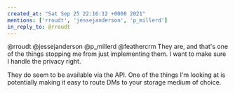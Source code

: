 ```yaml
---
created_at: "Sat Sep 25 22:16:12 +0000 2021"
mentions: ['rroudt', 'jessejanderson', 'p_millerd']
in_reply_to: @rroudt
---
```


@rroudt @jessejanderson @p_millerd @feathercrm They are, and that's one of the things stopping me from just implementing them. I want to make sure I handle the privacy right.

They do seem to be available via the API. One of the things I'm looking at is potentially making it easy to route DMs to your storage medium of choice.
